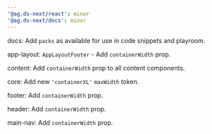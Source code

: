 ```yaml
---
'@ag.ds-next/react': minor
'@ag.ds-next/docs': minor
---
```


docs: Add `packs` as available for use in code snippets and playroom.

app-layout: `AppLayoutFooter` - Add `containerWidth` prop.

content: Add `containerWidth` prop to all content components.

core: Add new `'containerXL'` `maxWidth` token.

footer: Add `containerWidth` prop.

header: Add `containerWidth` prop.

main-nav: Add `containerWidth` prop.
